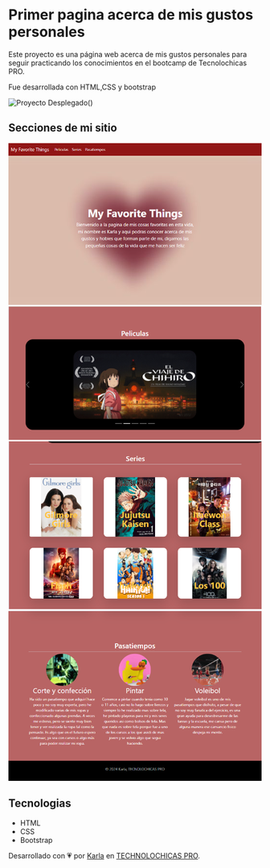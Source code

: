# Primer pagina acerca de mis gustos personales 

Este proyecto es una página web acerca de mis gustos personales para seguir practicando los conocimientos en el bootcamp de Tecnolochicas PRO.

Fue desarrollada con HTML,CSS y bootstrap

![Proyecto Desplegado()](https://pagina-de-mis-gustos-uvxx.vercel.app/)


## Secciones de mi sitio 

![Presentación](imgpag/readme/f1.png)
![Presentación](imgpag/readme/f2.png)
![Presentación](imgpag/readme/f3.png)
![Presentación](imgpag/readme/f4.png)

## Tecnologias 

* HTML
* CSS
* Bootstrap

Desarrollado con 💗 por [Karla](https://www.instagram.com/yan_crsl//) en [TECHNOLOCHICAS PRO](https://tecnolochicas.mx/).


